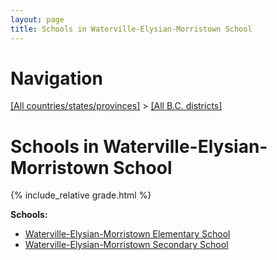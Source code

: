 ```yaml
---
layout: page
title: Schools in Waterville-Elysian-Morristown School
---
```

# Navigation

[[All countries/states/provinces]](../..) > [[All B.C. districts]](..)

# Schools in Waterville-Elysian-Morristown School

{% include_relative grade.html %}

**Schools:**

- [Waterville-Elysian-Morristown Elementary School](Waterville-Elysian-Morristown_Elementary_School.md)
- [Waterville-Elysian-Morristown Secondary School](Waterville-Elysian-Morristown_Secondary_School.md)
